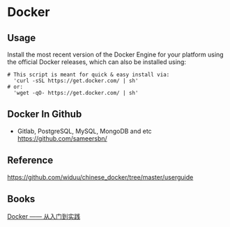Docker
=================

Usage
-----------------
Install the most recent version of the Docker Engine for your platform using the official Docker releases, which can also be installed using:
```
# This script is meant for quick & easy install via:
  'curl -sSL https://get.docker.com/ | sh'
# or:
  'wget -qO- https://get.docker.com/ | sh'
```


Docker In Github
---------------
* Gitlab, PostgreSQL, MySQL, MongoDB and etc  
  https://github.com/sameersbn/  

Reference
--------------
https://github.com/widuu/chinese_docker/tree/master/userguide

Books
------------
[Docker —— 从入门到实践](https://www.gitbook.com/book/yeasy/docker_practice)
